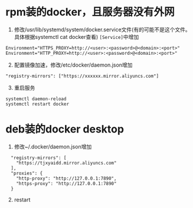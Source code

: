# rpm装的docker，且服务器没有外网
1. 修改/usr/lib/systemd/system/docker.service文件(有的可能不是这个文件。具体根据systemctl cat docker查看) `[Service]`中增加
```
Environment="HTTPS_PROXY=http://<user>:<password>@<domain>:<port>"
Environment="HTTP_PROXY=http://<user>:<password>@<domain>:<port>"
```
2. 配置镜像加速，修改/etc/docker/daemon.json增加
```
"registry-mirrors": ["https://xxxxxx.mirror.aliyuncs.com"]
```
3. 重启服务
```
systemctl daemon-reload
systemctl restart docker
```

# deb装的docker desktop
1. 修改~/.docker/daemon.json增加
```
  "registry-mirrors": [
    "https://tjxyaidd.mirror.aliyuncs.com"
  ],
  "proxies": {
  	"http-proxy": "http://127.0.0.1:7890",
  	"https-proxy": "http://127.0.0.1:7890"
  }

```
2. restart